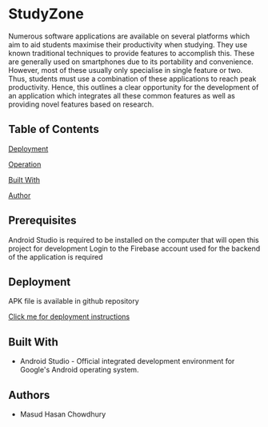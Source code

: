 ﻿# StudyZone
Numerous software applications are available on several platforms which aim to aid students maximise their productivity when studying. They use known traditional techniques to provide features to accomplish this. These are generally used on smartphones due to its portability and convenience. However, most of these usually only specialise in single feature or two. Thus, students must use a combination of these applications to reach peak productivity. Hence, this outlines a clear opportunity for the development of an application which integrates all these common features as well as providing novel features based on research.

## Table of Contents

[Deployment](https://github.com/PrinceOfTheEast/StudyZone/new/master#deployment)

[Operation](https://github.com/PrinceOfTheEast/StudyZone/new/master#operation)

[Built With](https://github.com/PrinceOfTheEast/StudyZone/new/master#built-with)

[Author](https://github.com/PrinceOfTheEast/StudyZone/new/master#author)

## Prerequisites
Android Studio is required to be installed on the computer that will open this project for development
Login to the Firebase account used for the backend of the application is required

## Deployment
APK file is available in github repository

[Click me for deployment instructions](https://www.androidcentral.com/android-apps-install/)

## Built With

*	Android Studio - Official integrated development environment for Google's Android operating system.

## Authors
*	Masud Hasan Chowdhury

  
